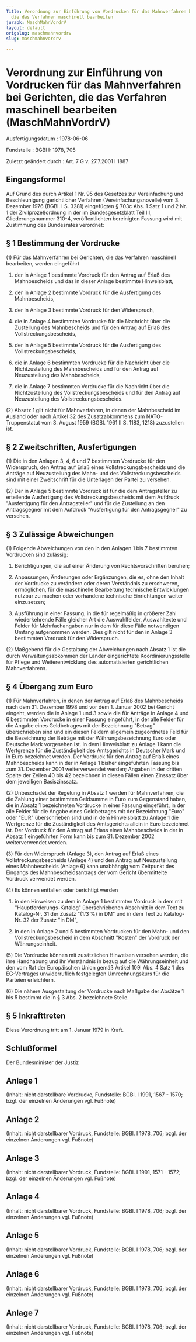 ```yaml
---
Title: Verordnung zur Einführung von Vordrucken für das Mahnverfahren bei Gerichten,
  die das Verfahren maschinell bearbeiten
jurabk: MaschMahnVordrV
layout: default
origslug: maschmahnvordrv
slug: maschmahnvordrv

---
```


# Verordnung zur Einführung von Vordrucken für das Mahnverfahren bei Gerichten, die das Verfahren maschinell bearbeiten (MaschMahnVordrV)

Ausfertigungsdatum
:   1978-06-06

Fundstelle
:   BGBl I: 1978, 705

Zuletzt geändert durch
:   Art. 7 G v. 27.7.2001 I 1887


## Eingangsformel

Auf Grund des durch Artikel 1 Nr. 95 des Gesetzes zur Vereinfachung und Beschleunigung gerichtlicher Verfahren (Vereinfachungsnovelle) vom 3. Dezember 1976 (BGBl. I S. 3281) eingefügten § 703c Abs. 1 Satz 1 und 2 Nr. 1 der Zivilprozeßordnung in der im Bundesgesetzblatt Teil III, Gliederungsnummer 310-4, veröffentlichten bereinigten Fassung wird mit Zustimmung des Bundesrates verordnet:


## § 1 Bestimmung der Vordrucke

(1) Für das Mahnverfahren bei Gerichten, die das Verfahren maschinell bearbeiten, werden eingeführt

1.  der in Anlage 1 bestimmte Vordruck für den Antrag auf Erlaß des Mahnbescheids und das in dieser Anlage bestimmte Hinweisblatt,


2.  der in Anlage 2 bestimmte Vordruck für die Ausfertigung des Mahnbescheids,


3.  der in Anlage 3 bestimmte Vordruck für den Widerspruch,


4.  die in Anlage 4 bestimmten Vordrucke für die Nachricht über die Zustellung des Mahnbescheids und für den Antrag auf Erlaß des Vollstreckungsbescheids,


5.  der in Anlage 5 bestimmte Vordruck für die Ausfertigung des Vollstreckungsbescheids,


6.  die in Anlage 6 bestimmten Vordrucke für die Nachricht über die Nichtzustellung des Mahnbescheids und für den Antrag auf Neuzustellung des Mahnbescheids,


7.  die in Anlage 7 bestimmten Vordrucke für die Nachricht über die Nichtzustellung des Vollstreckungsbescheids und für den Antrag auf Neuzustellung des Vollstreckungsbescheids.




(2) Absatz 1 gilt nicht für Mahnverfahren, in denen der Mahnbescheid im Ausland oder nach Artikel 32 des Zusatzabkommens zum NATO-Truppenstatut vom 3. August 1959 (BGBl. 1961 II S. 1183, 1218) zuzustellen ist.


## § 2 Zweitschriften, Ausfertigungen

(1) Die in den Anlagen 3, 4, 6 und 7 bestimmten Vordrucke für den Widerspruch, den Antrag auf Erlaß eines Vollstreckungsbescheids und die Anträge auf Neuzustellung des Mahn- und des Vollstreckungsbescheids sind mit einer Zweitschrift für die Unterlagen der Partei zu versehen.

(2) Der in Anlage 5 bestimmte Vordruck ist für die dem Antragsteller zu erteilende Ausfertigung des Vollstreckungsbescheids mit dem Aufdruck "Ausfertigung für den Antragsteller" und für die Zustellung an den Antragsgegner mit dem Aufdruck "Ausfertigung für den Antragsgegner" zu versehen.


## § 3 Zulässige Abweichungen

(1) Folgende Abweichungen von den in den Anlagen 1 bis 7 bestimmten Vordrucken sind zulässig:

1.  Berichtigungen, die auf einer Änderung von Rechtsvorschriften beruhen;


2.  Anpassungen, Änderungen oder Ergänzungen, die es, ohne den Inhalt der Vordrucke zu verändern oder deren Verständnis zu erschweren, ermöglichen, für die maschinelle Bearbeitung technische Entwicklungen nutzbar zu machen oder vorhandene technische Einrichtungen weiter einzusetzen;


3.  Ausführung in einer Fassung, in die für regelmäßig in größerer Zahl wiederkehrende Fälle gleicher Art die Auswahlfelder, Auswahltexte und Felder für Mehrfachangaben nur in dem für diese Fälle notwendigen Umfang aufgenommen werden. Dies gilt nicht für den in Anlage 3 bestimmten Vordruck für den Widerspruch.




(2) Maßgebend für die Gestaltung der Abweichungen nach Absatz 1 ist die durch Verwaltungsabkommen der Länder eingerichtete Koordinierungsstelle für Pflege und Weiterentwicklung des automatisierten gerichtlichen Mahnverfahrens.


## § 4 Übergang zum Euro

(1) Für Mahnverfahren, in denen der Antrag auf Erlaß des Mahnbescheids nach dem 31. Dezember 1998 und vor dem 1. Januar 2002 bei Gericht eingeht, werden die in Anlage 1 und 3 sowie die für Anträge in Anlage 4 und 6 bestimmten Vordrucke in einer Fassung eingeführt, in der alle Felder für die Angabe eines Geldbetrages mit der Bezeichnung "Betrag" überschrieben sind und ein diesen Feldern allgemein zugeordnetes Feld für die Bezeichnung der Beträge mit der Währungsbezeichnung Euro oder Deutsche Mark vorgesehen ist. In dem Hinweisblatt zu Anlage 1 kann die Wertgrenze für die Zuständigkeit des Amtsgerichts in Deutscher Mark und in Euro bezeichnet werden. Der Vordruck für den Antrag auf Erlaß eines Mahnbescheids kann in der in Anlage 1 bisher eingeführten Fassung bis zum 31. Dezember 2001 weiterverwendet werden; Angaben in der dritten Spalte der Zeilen 40 bis 42 bezeichnen in diesen Fällen einen Zinssatz über dem jeweiligen Basiszinssatz.

(2) Unbeschadet der Regelung in Absatz 1 werden für Mahnverfahren, die die Zahlung einer bestimmten Geldsumme in Euro zum Gegenstand haben, die in Absatz 1 bezeichneten Vordrucke in einer Fassung eingeführt, in der alle Felder für die Angabe eines Geldbetrages mit der Bezeichnung "Euro" oder "EUR" überschrieben sind und in dem Hinweisblatt zu Anlage 1 die Wertgrenze für die Zuständigkeit des Amtsgerichts allein in Euro bezeichnet ist. Der Vordruck für den Antrag auf Erlass eines Mahnbescheids in der in Absatz 1 eingeführten Form kann bis zum 31. Dezember 2002 weiterverwendet werden.

(3) Für den Widerspruch (Anlage 3), den Antrag auf Erlaß eines Vollstreckungsbescheids (Anlage 4) und den Antrag auf Neuzustellung eines Mahnbescheids (Anlage 6) kann unabhängig vom Zeitpunkt des Eingangs des Mahnbescheidsantrags der vom Gericht übermittelte Vordruck verwendet werden.

(4) Es können entfallen oder berichtigt werden

1.  in den Hinweisen zu dem in Anlage 1 bestimmten Vordruck in dem mit "Hauptforderungs-Katalog" überschriebenen Abschnitt in dem Text zu Katalog-Nr. 31 der Zusatz "(1/3 %) in DM" und in dem Text zu Katalog-Nr. 32 der Zusatz "in DM",


2.  in den in Anlage 2 und 5 bestimmten Vordrucken für den Mahn- und den Vollstreckungsbescheid in dem Abschnitt "Kosten" der Vordruck der Währungseinheit.




(5) Die Vordrucke können mit zusätzlichen Hinweisen versehen werden, die ihre Handhabung und ihr Verständnis in bezug auf die Währungseinheit und den vom Rat der Europäischen Union gemäß Artikel 109l Abs. 4 Satz 1 des EG-Vertrages unwiderruflich festgelegten Umrechnungskurs für die Parteien erleichtern.

(6) Die nähere Ausgestaltung der Vordrucke nach Maßgabe der Absätze 1 bis 5 bestimmt die in § 3 Abs. 2 bezeichnete Stelle.


## § 5 Inkrafttreten

Diese Verordnung tritt am 1. Januar 1979 in Kraft.


## Schlußformel

Der Bundesminister der Justiz


## Anlage 1

(Inhalt: nicht darstellbare Vordrucke,
Fundstelle: BGBl. I 1991, 1567 - 1570;
bzgl. der einzelnen Änderungen vgl. Fußnote)


## Anlage 2

(Inhalt: nicht darstellbarer Vordruck,
Fundstelle: BGBl. I 1978, 706;
bzgl. der einzelnen Änderungen vgl. Fußnote)


## Anlage 3

(Inhalt: nicht darstellbarer Vordruck,
Fundstelle: BGBl. I 1991, 1571 - 1572;
bzgl. der einzelnen Änderungen vgl. Fußnote)


## Anlage 4

(Inhalt: nicht darstellbarer Vordruck,
Fundstelle: BGBl. I 1978, 706;
bzgl. der einzelnen Änderungen vgl. Fußnote)


## Anlage 5

(Inhalt: nicht darstellbarer Vordruck,
Fundstelle: BGBl. I 1978, 706;
bzgl. der einzelnen Änderungen vgl. Fußnote)


## Anlage 6

(Inhalt: nicht darstellbarer Vordruck,
Fundstelle: BGBl. I 1978, 706;
bzgl. der einzelnen Änderungen vgl. Fußnote)


## Anlage 7

(Inhalt: nicht darstellbarer Vordruck,
Fundstelle: BGBl. I 1978, 706;
bzgl. der einzelnen Änderungen vgl. Fußnote)

